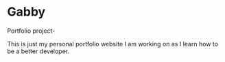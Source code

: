 # Gabby
Portfolio project-

This is just my personal portfolio website I am working on as I learn how to be a better developer. 
